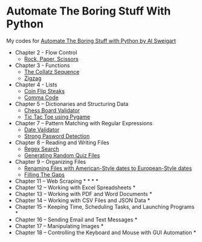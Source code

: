 # Automate The Boring Stuff With Python
My codes for  [Automate The Boring Stuff with Python by Al Sweigart](https://automatetheboringstuff.com)

* Chapter 2 - Flow Control
    * [Rock, Paper, Scissors](https://github.com/thaimynguyen/Automate_Boring_Stuff_With_Python/blob/main/rock_paper_scissors.py)
* Chapter 3 - Functions
    * [The Collatz Sequence](https://github.com/thaimynguyen/Automate_Boring_Stuff_With_Python/blob/main/collatz_sequence.py)
    * [Zigzag](https://github.com/thaimynguyen/Automate_Boring_Stuff_With_Python/blob/main/zigzag.py)
* Chapter 4 - Lists
    * [Coin Flip Steaks](https://github.com/thaimynguyen/Automate_Boring_Stuff_With_Python/blob/main/coin_flip.py)
    * [Comma Code](https://github.com/thaimynguyen/Automate_Boring_Stuff_With_Python/blob/main/comma_code.py)
* Chapter 5 – Dictionaries and Structuring Data
    * [Chess Board Validator](https://github.com/thaimynguyen/Automate_Boring_Stuff_With_Python/tree/main/chess_dictionary_validator)
    * [Tic Tac Toe using Pygame](https://github.com/thaimynguyen/Python-learning-projects/tree/main/Tic_Tac_Toe_Pygame)
* Chapter 7 – Pattern Matching with Regular Expressions
    * [Date Validator](https://github.com/thaimynguyen/Automate_Boring_Stuff_With_Python/blob/main/date_check.py)
    * [Strong Pasword Detection](https://github.com/thaimynguyen/Automate_Boring_Stuff_With_Python/blob/main/strong_password_check.py)
* Chapter 8 – Reading and Writing Files
    * [Regex Search](https://github.com/thaimynguyen/Automate_Boring_Stuff_With_Python/blob/main/regrex_search.py)
    * [Generating Random Quiz Files](https://github.com/thaimynguyen/Automate_Boring_Stuff_With_Python/blob/main/quiz_generator.py)
* Chapter 9 – Organizing Files
    * [Renaming Files with American-Style dates to European-Style dates](https://github.com/thaimynguyen/Automate_Boring_Stuff_With_Python/blob/main/rename_dates.py)
    * [Filling The Gaps](https://github.com/thaimynguyen/Automate_Boring_Stuff_With_Python/blob/main/filling_the_gaps.py) 
* Chapter 11 – Web Scraping
    * 
    * 
    * 
    * 
* Chapter 12 – Working with Excel Spreadsheets
    * 
* Chapter 13 – Working with PDF and Word Documents
    * 
* Chapter 14 – Working with CSV Files and JSON Data
    * 
* Chapter 15 – Keeping Time, Scheduling Tasks, and Launching Programs
    * 
* Chapter 16 – Sending Email and Text Messages
    * 
* Chapter 17 – Manipulating Images
    * 
* Chapter 18 – Controlling the Keyboard and Mouse with GUI Automation
    * 
